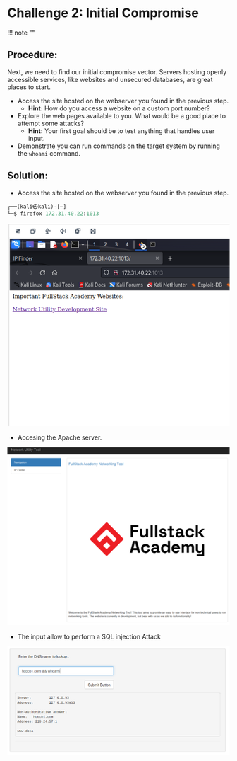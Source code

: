 # **Challenge 2: Initial Compromise**
!!! note ""
## **Procedure:**

Next, we need to find our initial compromise vector. Servers hosting openly accessible services, like websites and unsecured databases, are great places to start.

- Access the site hosted on the webserver you found in the previous step.
  - **Hint:** How do you access a website on a custom port number?
- Explore the web pages available to you. What would be a good place to attempt some attacks?
  - **Hint:** Your first goal should be to test anything that handles user input.
- Demonstrate you can run commands on the target system by running the `whoami` command.

## **Solution:**

- Access the site hosted on the webserver you found in the previous step.

```python linenums="1"
┌──(kali㉿kali)-[~]
└─$ firefox 172.31.40.22:1013
```

![alt text](images/Pasted%20image%2020240507225701.png)

- Accesing the Apache server.


![alt text](images/Pasted%20image%2020240507225721.png)

- The input allow to perform a SQL injection Attack


![alt text](images/Pasted%20image%2020240507225931.png)